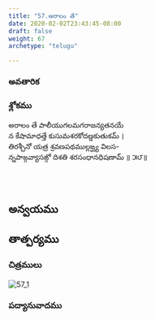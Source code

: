 ```yaml
---
title: "57.అరాలం తే"
date: 2020-02-02T23:43:45-08:00
draft: false
weight: 67
archetype: "telugu"

---
```


### అవతారిక


### శ్లోకము

అరాలం తే పాలీయుగలమగరాజన్యతనయే
<br/>న కేషామాధత్తే కుసుమశరకోదణ్డకుతుకమ్ ।
<br/>తిరశ్చీనో యత్ర శ్రవణపథముల్లఙ్ఘ్య విలస-
<br/>న్నపాఙ్గవ్యాసఙ్గో దిశతి శరసంధానధిషణామ్ ॥ ౫౮॥
<br/>

<br/><br/>

## అన్వయము 


## తాత్పర్యము 

### చిత్రములు 

![57_1](/images/sl/manual/SL_V57.jpg)

### పద్యానువాదము
